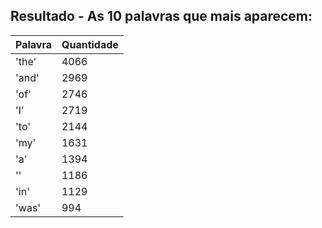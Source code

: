 ## Resultado - As 10 palavras que mais aparecem:

Palavra | Quantidade
------- | --------
'the' | 4066
'and' | 2969
'of' | 2746
'I' | 2719
'to' | 2144
'my' | 1631
'a' | 1394
'' | 1186
'in' | 1129
'was' | 994
